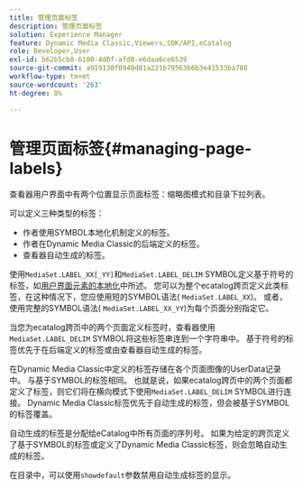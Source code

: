 ```yaml
---
title: 管理页面标签
description: 管理页面标签
solution: Experience Manager
feature: Dynamic Media Classic,Viewers,SDK/API,eCatalog
role: Developer,User
exl-id: b62b5cb8-6100-4d0f-afd8-e6daa6ce6539
source-git-commit: a919130f0940d81a221b79563b6b3e41533ba788
workflow-type: tm+mt
source-wordcount: '263'
ht-degree: 0%

---
```


# 管理页面标签{#managing-page-labels}

查看器用户界面中有两个位置显示页面标签：缩略图模式和目录下拉列表。

可以定义三种类型的标签：

* 作者使用SYMBOL本地化机制定义的标签。
* 作者在Dynamic Media Classic的后端定义的标签。
* 查看器自动生成的标签。

使用`MediaSet.LABEL_XX[_YY]`和`MediaSet.LABEL_DELIM` SYMBOL定义基于符号的标签，如[用户界面元素的本地化](../../c-html5-s7-aem-asset-viewers/c-html5-20-ecatalog-viewer-about/c-html5-20-ecatalog-viewer-localization.md#concept-cbfc39344c494eb7b9f6a272cff0cc74)中所述。 您可以为整个ecatalog跨页定义此类标签，在这种情况下，您应使用短的SYMBOL语法( `MediaSet.LABEL_XX`)。 或者，使用完整的SYMBOL语法( `MediaSet.LABEL_XX_YY`)为每个页面分别指定它。

当您为ecatalog跨页中的两个页面定义标签时，查看器使用`MediaSet.LABEL_DELIM` SYMBOL将这些标签串连到一个字符串中。 基于符号的标签优先于在后端定义的标签或由查看器自动生成的标签。

在Dynamic Media Classic中定义的标签存储在各个页面图像的UserData记录中。 与基于SYMBOL的标签相同。 也就是说，如果ecatalog跨页中的两个页面都定义了标签，则它们将在横向模式下使用`MediaSet.LABEL_DELIM` SYMBOL进行连接。 Dynamic Media Classic标签优先于自动生成的标签，但会被基于SYMBOL的标签覆盖。

自动生成的标签是分配给eCatalog中所有页面的序列号。 如果为给定的跨页定义了基于SYMBOL的标签或定义了Dynamic Media Classic标签，则会忽略自动生成的标签。

在目录中，可以使用`showdefault`参数禁用自动生成标签的显示。
